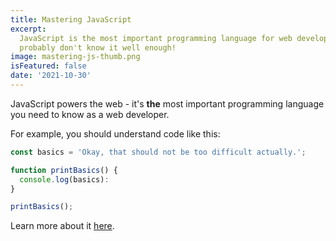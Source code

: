 ```yaml
---
title: Mastering JavaScript
excerpt:
  JavaScript is the most important programming language for web development. You
  probably don't know it well enough!
image: mastering-js-thumb.png
isFeatured: false
date: '2021-10-30'
---
```


JavaScript powers the web - it's **the** most important programming language you
need to know as a web developer.

For example, you should understand code like this:

```js
const basics = 'Okay, that should not be too difficult actually.';

function printBasics() {
  console.log(basics):
}

printBasics();
```

Learn more about it
[here](https://www.amazon.com/Ikhishi-You-Don%60T-Know-Paperback/dp/9352136268).
